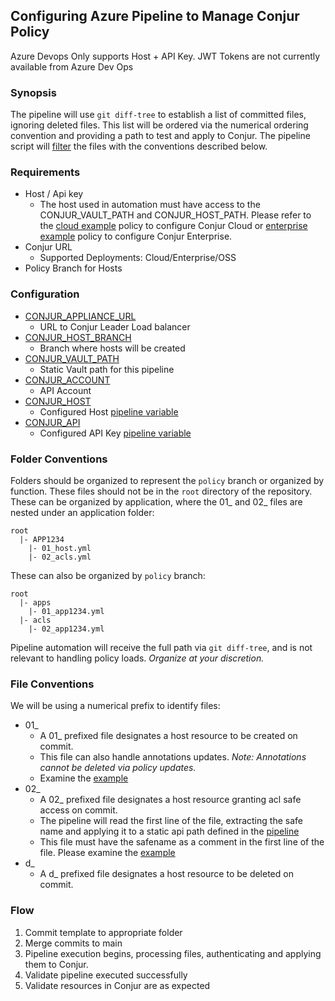## Configuring Azure Pipeline to Manage Conjur Policy

<p>Azure Devops Only supports Host + API Key. JWT Tokens are not currently available from Azure Dev Ops</p>

### Synopsis
The pipeline will use `git diff-tree` to establish a list of committed files, ignoring deleted files. This list will be ordered via the numerical ordering convention and providing a path to test and apply to Conjur. The pipeline script will [filter](pipeline/azure-pipelines.yml#L24) the files with the conventions described below.

### Requirements
- Host / Api key
  - The host used in automation must have access to the CONJUR_VAULT_PATH and CONJUR_HOST_PATH. Please refer to the [cloud example](policy/01_ado-automation_cloud.yml) policy to configure Conjur Cloud or [enterprise example](policy/01_ado-automation_ent.yml) policy to configure Conjur Enterprise.
- Conjur URL
  - Supported Deployments: Cloud/Enterprise/OSS
- Policy Branch for Hosts

### Configuration
- [CONJUR_APPLIANCE_URL](pipeline/azure-pipelines.yml#L3)
  - URL to Conjur Leader Load balancer
- [CONJUR_HOST_BRANCH](pipeline/azure-pipelines.yml#L5)
  - Branch where hosts will be created
- [CONJUR_VAULT_PATH](pipeline/azure-pipelines.yml#L7)
  - Static Vault path for this pipeline
- [CONJUR_ACCOUNT](pipeline/azure-pipelines.yml#L9)
  - API Account
- [CONJUR_HOST](pipeline/azure-pipelines.yml#L17)
  - Configured Host [pipeline variable](https://learn.microsoft.com/en-us/azure/devops/pipelines/process/variables?view=azure-devops&tabs=yaml%2Cbatch)
- [CONJUR_API](pipeline/azure-pipelines.yml#L17)
  - Configured API Key [pipeline variable](https://learn.microsoft.com/en-us/azure/devops/pipelines/process/variables?view=azure-devops&tabs=yaml%2Cbatch)

### Folder Conventions
Folders should be organized to represent the `policy` branch or organized by function. These files should not be in the `root` directory of the repository. 
These can be organized by application, where the 01_ and 02_ files are nested under an application folder:
```
root
  |- APP1234
    |- 01_host.yml
    |- 02_acls.yml
```
These can also be organized by `policy` branch:
```
root
  |- apps
    |- 01_app1234.yml
  |- acls
    |- 02_app1234.yml 
```
Pipeline automation will receive the full path via `git diff-tree`, and is not relevant to handling policy loads. *Organize at your discretion.*

### File Conventions
We will be using a numerical prefix to identify files:
- 01_
  - A 01_ prefixed file designates a host resource to be created on commit. 
  - This file can also handle annotations updates. *Note: Annotations cannot be deleted via policy updates.*
  - Examine the [example](pipeline/apps/t01_example.yml)
- 02_
  - A 02_ prefixed file designates a host resource granting acl safe access on commit. 
  - The pipeline will read the first line of the file, extracting the safe name and applying it to a static api path defined in the [pipeline](pipeline/azure-pipelines.yml#L7)
  - This file must have the safename as a comment in the first line of the file. Please examine the [example](pipeline/acls/t02_example.yml)
- d_
  - A d_ prefixed file designates a host resource to be deleted on commit. 

### Flow
1. Commit template to appropriate folder
2. Merge commits to main
3. Pipeline execution begins, processing files, authenticating and applying them to Conjur.
4. Validate pipeline executed successfully
5. Validate resources in Conjur are as expected
